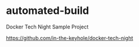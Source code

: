 automated-build
===============

Docker Tech Night Sample Project

https://github.com/in-the-keyhole/docker-tech-night
